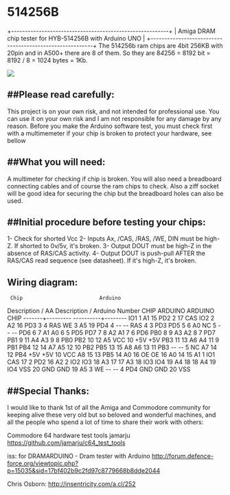 # 514256B
+---------------------------------------------------------+
| Amiga DRAM chip tester for HYB-514256B with Arduino UNO |
+---------------------------------------------------------+
The 514256b ram chips are 4bit 256KB with 20pin and in A500+ there are 8 of them.
So they are 8*4*256 = 8192 bit = 8192 / 8 = 1024 bytes = 1Kb.


![](img/arduino.jpg)


##Please read carefully:
----------------------
This project is on your own risk, and not intended for professional use.
You can use it on your own risk and I am not responsible for any damage by any reason.
Before you make the Arduino software test, you must check first with a multimemeter if your chip is broken to protect your hardware, see bellow

##What you will need:
-------------------
A multimeter for checking if chip is broken.
You will also need a breadboard connecting cables and of course the ram chips to check.
Also a ziff socket will be good idea for securing the chip but the breadboard holes can also be used.

##Initial procedure before testing your chips:
--------------------------------------------
 1- Check for shorted Vcc
 2- Inputs Ax, /CAS, /RAS, /WE, DIN must be high-Z. If shorted to 0v/5v,    it's broken.
 3- Output DOUT must be high-Z in the absence of RAS/CAS activity.
 4- Output DOUT is push-pull AFTER the RAS/CAS read sequence (see datasheet). If it's high-Z, it's broken.


##              Wiring diagram:

     Chip                         Arduino
Description / AA         Description / Arduino Number
  CHIP    ARDUINO        ARDUINO    CHIP
-------+---------     ----------+--------
IO1  1   A1   15        PD2  2    17   CAS
IO2  2   A2   16        PD3  3    4    RAS
WE   3   A5   19        PD4  4    --   --
RAS  4   3    PD3       PD5  5    6    A0
NC   5   --   --        PD6  6    7    A1
A0   6   5    PD5       PD7  7    8    A2
A1   7   6    PD6       PB0  8    9    A3
A2   8   7    PD7       PB1  9    11   A4
A3   9   8    PB0       PB2  10   12   A5
VCC  10  +5V  +5V       PB3  11   13   A6
A4   11  9    PB1       PB4  12   14   A7
A5   12  10   PB2       PB5  13   15   A8
A6   13  11   PB3       --   --   5    NC
A7   14  12   PB4       +5V  +5V  10   VCC
A8   15  13   PB5       14   A0   16   OE
OE   16  A0   14        15   A1   1    IO1
CAS  17  2    PD2       16   A2   2    IO2
IO3  18  A3   17        17   A3   18   IO3
IO4  19  A4   18        18   A4   19   IO4
VSS  20  GND  GND       19   A5   3    WE
--   --  4    PD4       GND  GND  20   VSS


##Special Thanks:
----------------
I would like to thank 1st of all the Amiga and Commodore community
for keeping alive these very old but so beloved and wonderful machines,
and all the people who spend a lot of time to share their work with others:

Commodore 64 hardware test tools
jamarju
https://github.com/jamarju/c64_test_tools

iss: for DRAMARDUINO - Dram tester with Arduino
http://forum.defence-force.org/viewtopic.php?p=15035&sid=17bf402b9c2fd97c8779668b8dde2044

Chris Osborn:
http://insentricity.com/a.cl/252
